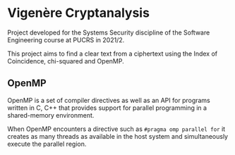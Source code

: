 # Vigenère Cryptanalysis

Project developed for the Systems Security discipline of the Software Engineering course at PUCRS in 2021/2.

This project aims to find a clear text from a ciphertext using the Index of Coincidence, chi-squared and OpenMP.

## OpenMP

OpenMP is a set of compiler directives as well as an API for programs written in C, C++ that provides support for parallel programming in a shared-memory environment.

When OpenMP encounters a directive such as `#pragma omp parallel for` it creates as many threads as available in the host system and simultaneously execute the parallel region.
